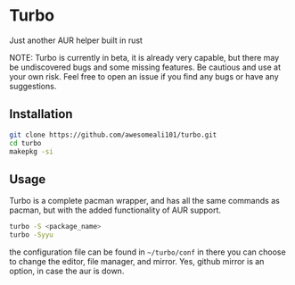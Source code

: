 # Turbo
Just another AUR helper built in rust

NOTE: Turbo is currently in beta, it is already very capable, but there may be undiscovered bugs and some missing features. Be cautious and use at your own risk. Feel free to open an issue if you find any bugs or have any suggestions.

## Installation
```bash
git clone https://github.com/awesomeali101/turbo.git
cd turbo
makepkg -si
```

## Usage

Turbo is a complete pacman wrapper, and has all the same commands as pacman, but with the added functionality of AUR support.

```bash
turbo -S <package_name>
turbo -Syyu
```
the configuration file can be found in `~/turbo/conf`
in there you can choose to change the editor, file manager, and mirror. Yes, github mirror is an option, in case the aur is down.
